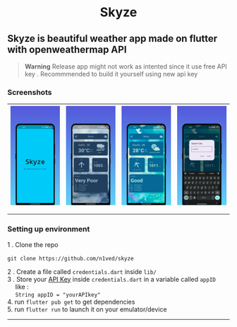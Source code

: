 <h1 align = center > Skyze </h1>

Skyze is beautiful weather app made on flutter with openweathermap API
---
> **Warning**
> Release app might not work as intented since it use free API key . 
> Recommmended to build it yourself using new api key

<!-- ### INDEX
[1 . Setting up environment ]() -->
### Screenshots
| ![Loading](screenshots/1.png) | ![Main Screen 1](screenshots/2.png) | ![Main Screen 2](screenshots/3.png) | ![Search](screenshots/4.png) |
|--|--|--|--| 
---
### Setting up environment 

1 . Clone the repo 
```
git clone https://github.com/n1ved/skyze
```

2 . Create a file called ```credentials.dart``` inside ```lib/``` \
3 . Store your [API Key](https://openweathermap.org/api) inside ```credentials.dart``` in a variable called ```appID``` \
&emsp; like : \
&emsp; ``` String appID = "yourAPIkey" ``` \
4. run ```flutter pub get``` to get dependencies \
5. run ```flutter run``` to launch it on your emulator/device

---
